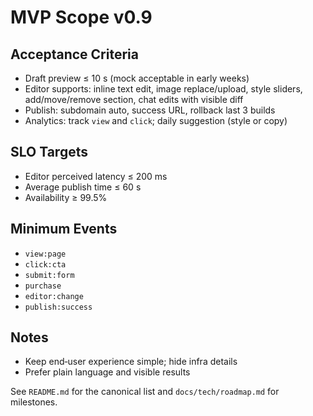 # MVP Scope v0.9

## Acceptance Criteria
- Draft preview ≤ 10 s (mock acceptable in early weeks)
- Editor supports: inline text edit, image replace/upload, style sliders, add/move/remove section, chat edits with visible diff
- Publish: subdomain auto, success URL, rollback last 3 builds
- Analytics: track `view` and `click`; daily suggestion (style or copy)

## SLO Targets
- Editor perceived latency ≤ 200 ms
- Average publish time ≤ 60 s
- Availability ≥ 99.5%

## Minimum Events
- `view:page`
- `click:cta`
- `submit:form`
- `purchase`
- `editor:change`
- `publish:success`

## Notes
- Keep end‑user experience simple; hide infra details
- Prefer plain language and visible results

See `README.md` for the canonical list and `docs/tech/roadmap.md` for milestones.